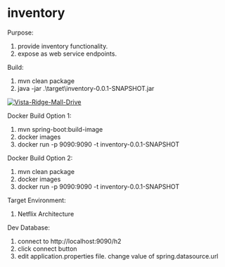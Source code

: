 # inventory

Purpose:
  1. provide inventory functionality.
  2. expose as web service endpoints.

Build:
  1. mvn clean package
  2. java -jar .\target\inventory-0.0.1-SNAPSHOT.jar
  
[![Vista-Ridge-Mall-Drive](https://circleci.com/gh/Vista-Ridge-Mall-Drive/inventory.svg?style=svg)](https://app.circleci.com/pipelines/github/Vista-Ridge-Mall-Drive/inventory)  
  
  
Docker Build Option 1:
  1. mvn spring-boot:build-image
  2. docker images  
  3. docker run -p 9090:9090 -t inventory-0.0.1-SNAPSHOT

Docker Build Option 2:
  1. mvn clean package
  2. docker images  
  3. docker run -p 9090:9090 -t inventory-0.0.1-SNAPSHOT

  
Target Environment:
  1. Netflix Architecture  
  
Dev Database:
  1. connect to http://localhost:9090/h2
  2. click connect button
  3. edit application.properties file. change value of spring.datasource.url